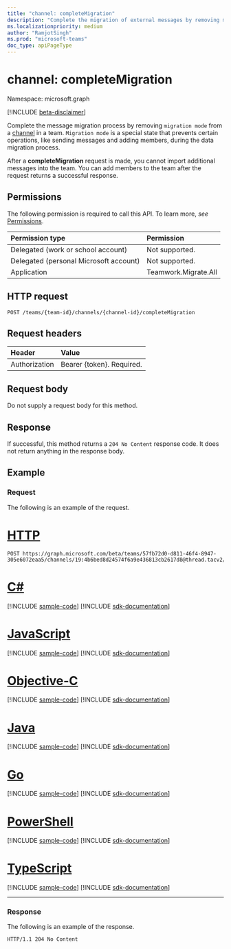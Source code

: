 ```yaml
---
title: "channel: completeMigration"
description: "Complete the migration of external messages by removing migration mode from a channel."
ms.localizationpriority: medium
author: "RamjotSingh"
ms.prod: "microsoft-teams"
doc_type: apiPageType
---
```


# channel: completeMigration

Namespace: microsoft.graph

[!INCLUDE [beta-disclaimer](../../includes/beta-disclaimer.md)]

Complete the message migration process by removing `migration mode` from a [channel](../resources/channel.md) in a team. `Migration mode` is a special state that prevents certain operations, like sending messages and adding members, during the data migration process.

After a **completeMigration** request is made, you cannot import additional messages into the team. You can add members to the team after the request returns a successful response.

## Permissions

The following permission is required to call this API. To learn more, *see* [Permissions](/graph/permissions-reference).

|Permission type      | Permission  |
|:--------------------|:---------------------------------------------------------|
| Delegated (work or school account)  | Not supported.|
| Delegated (personal Microsoft account) | Not supported. |
|Application | Teamwork.Migrate.All|

## HTTP request
<!-- { "blockType": "ignored" } -->
```http
POST /teams/{team-id}/channels/{channel-id}/completeMigration
```

## Request headers

| Header       | Value |
|:---------------|:--------|
| Authorization  | Bearer {token}. Required.  |

## Request body

Do not supply a request body for this method.

## Response

If successful, this method returns a `204 No Content` response code. It does not return anything in the response body.

## Example

### Request

The following is an example of the request.
<!-- markdownlint-disable MD025 -->
<!-- markdownlint-disable MD022 -->



# [HTTP](#tab/http)
<!-- {
  "blockType": "request",
  "name": "completeMigration_channel"
}-->

```http
POST https://graph.microsoft.com/beta/teams/57fb72d0-d811-46f4-8947-305e6072eaa5/channels/19:4b6bed8d24574f6a9e436813cb2617d8@thread.tacv2/completeMigration
```
# [C#](#tab/csharp)
[!INCLUDE [sample-code](../includes/snippets/csharp/completemigration-channel-csharp-snippets.md)]
[!INCLUDE [sdk-documentation](../includes/snippets/snippets-sdk-documentation-link.md)]

# [JavaScript](#tab/javascript)
[!INCLUDE [sample-code](../includes/snippets/javascript/completemigration-channel-javascript-snippets.md)]
[!INCLUDE [sdk-documentation](../includes/snippets/snippets-sdk-documentation-link.md)]

# [Objective-C](#tab/objc)
[!INCLUDE [sample-code](../includes/snippets/objc/completemigration-channel-objc-snippets.md)]
[!INCLUDE [sdk-documentation](../includes/snippets/snippets-sdk-documentation-link.md)]

# [Java](#tab/java)
[!INCLUDE [sample-code](../includes/snippets/java/completemigration-channel-java-snippets.md)]
[!INCLUDE [sdk-documentation](../includes/snippets/snippets-sdk-documentation-link.md)]

# [Go](#tab/go)
[!INCLUDE [sample-code](../includes/snippets/go/completemigration-channel-go-snippets.md)]
[!INCLUDE [sdk-documentation](../includes/snippets/snippets-sdk-documentation-link.md)]

# [PowerShell](#tab/powershell)
[!INCLUDE [sample-code](../includes/snippets/powershell/completemigration-channel-powershell-snippets.md)]
[!INCLUDE [sdk-documentation](../includes/snippets/snippets-sdk-documentation-link.md)]

# [TypeScript](#tab/typescript)
[!INCLUDE [sample-code](../includes/snippets/typescript/completemigration-channel-typescript-snippets.md)]
[!INCLUDE [sdk-documentation](../includes/snippets/snippets-sdk-documentation-link.md)]

---


<!-- markdownlint-disable MD001 -->
<!-- markdownlint-disable MD024 -->
### Response

The following is an example of the response.
<!-- {
  "blockType": "response",
  "truncated": true
} -->

```http
HTTP/1.1 204 No Content
```

<!-- uuid: 5793eec6-0e5a-11eb-adc1-0242ac120002
2020-10-14 20:22:11 UTC -->
<!--
{
  "type": "#page.annotation",
  "description": "completeMigration_ channel",
  "keywords": "",
  "section": "documentation",
  "tocPath": "",
  "suppressions": [
  ]
}
-->
